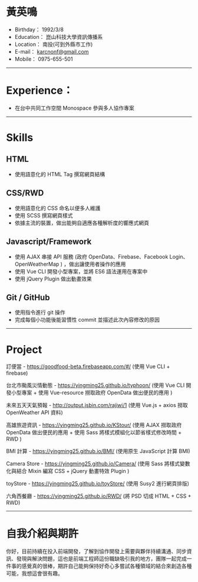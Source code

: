 # 黃英鳴

* Birthday： 1992/3/8
* Education： 崑山科技大學資訊傳播系
* Location： 南投(可到外縣市工作)
* E-mail： karcnonf@gmail.com
* Mobile： 0975-655-501

---

# Experience：

* 在台中共同工作空間 Monospace 參與多人協作專案

---

# Skills

## HTML

* 使用語意化的 HTML Tag 撰寫網頁結構

## CSS/RWD

* 使用語意化的 CSS 命名以便多人維護
* 使用 SCSS 撰寫網頁樣式
* 依據主流的裝置，做出能夠自適應各種解析度的響應式網頁

## Javascript/Framework

* 使用 AJAX 串接 API 服務 (政府 OpenData、Firebase、Facebook Login、OpenWeatherMap ) ，做出讓使用者操作的應用
* 使用 Vue CLI 開發小型專案，並將 ES6 語法運用在專案中
* 使用 jQuery Plugin 做出動畫效果

## Git / GitHub

* 使用指令進行 git 操作
* 完成每個小功能後能習慣性 commit 並描述此次內容修改的原因

---

# Project

訂便當 - https://goodfood-beta.firebaseapp.com/#/
(使用 Vue CLI + firebase)

台北市颱風災情動態 - https://yingming25.github.io/typhoon/
(使用 Vue CLI 開發小型專案 + 使用 Vue-resource 撈取政府 OpenData 做出便民的應用 )

未來五天天氣預報 - http://output.jsbin.com/rajiwi/1
(使用 Vue.js + axios 撈取 OpenWeather API 資料)

高雄旅遊資訊 - https://yingming25.github.io/KStour/
(使用 AJAX 撈取政府 OpenData 做出便民的應用 + 使用 Sass 將樣式模組化以節省樣式修改時間 + RWD )

BMI 計算 - https://yingming25.github.io/BMI/
(使用原生 JavaScript 計算 BMI)

Camera Store - https://yingming25.github.io/Camera/
(使用 Sass 將樣式變數化與結合 Mixin 編寫 CSS + jQuery 動畫特效 Plugin )

toyStore - https://yingming25.github.io/toyStore/
(使用 Susy2 進行網頁排版)

六角西餐廳 - https://yingming25.github.io/RWD/
(將 PSD 切成 HTML + CSS + RWD)

---

# 自我介紹與期許

你好，目前持續在投入前端開發，了解到協作開發上需要與夥伴持續溝通、同步資訊、發現與解決問題，這也是前端工程師這份職缺吸引我的地方，團隊一起完成一件事的感覺真的很棒，期許自己能夠保持好奇心多嘗試各種領域的結合來創造各種可能，我想這會很有趣。
